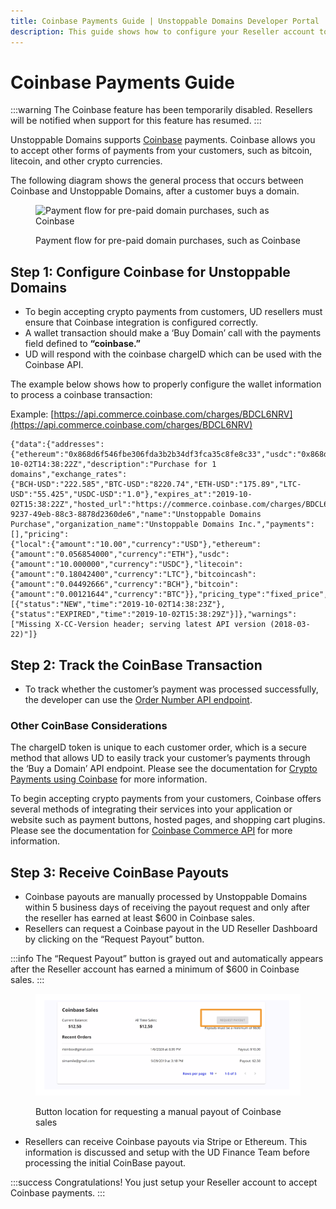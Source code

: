 ```yaml
---
title: Coinbase Payments Guide | Unstoppable Domains Developer Portal
description: This guide shows how to configure your Reseller account to accept Coinbase payments. Payout information can be tracked in the UD Reseller Dashboard.
---
```


# Coinbase Payments Guide

:::warning
The Coinbase feature has been temporarily disabled. Resellers will be notified when support for this feature has resumed.
:::

Unstoppable Domains supports [Coinbase](https://developers.coinbase.com) payments. Coinbase allows you to accept other forms of payments from your customers, such as bitcoin, litecoin, and other crypto currencies.

The following diagram shows the general process that occurs between Coinbase and Unstoppable Domains, after a customer buys a domain.

<figure>

![Payment flow for pre-paid domain purchases, such as Coinbase](/images/paid-domains-claiming-prepayment.png '#width=80%;')
	
<figcaption>Payment flow for pre-paid domain purchases, such as Coinbase</figcaption>
</figure>

## Step 1: Configure Coinbase for Unstoppable Domains

* To begin accepting crypto payments from customers, UD resellers must ensure that Coinbase integration is configured correctly. 
* A wallet transaction should make a ‘Buy Domain’ call with the payments field defined to **“coinbase.”** 
* UD will respond with the coinbase chargeID which can be used with the Coinbase API.

The example below shows how to properly configure the wallet information to process a coinbase transaction:

Example: [https://api.commerce.coinbase.com/charges/BDCL6NRV](https://api.commerce.coinbase.com/charges/BDCL6NRV)

```
{"data":{"addresses":
{"ethereum":"0x868d6f546fbe306fda3b2b34df3fca35c8fe8c33","usdc":"0x868d6f546fbe306fda3b2b34df3fca35c8fe8c33","litecoin":"LhqK9aSgGYZQGKHZ93GEetQzZozpq5SQSG","bitcoincash":"qr3u0efzpz9nkg5u8acc2e24n496jcd57c8t0ljmdf","bitcoin":"17xbgqD9yhUwovkNTwffqd7UcejDjYfsp7"},"code":"BDCL6NRV","created_at":"2019-10-02T14:38:22Z","description":"Purchase for 1 domains","exchange_rates":
{"BCH-USD":"222.585","BTC-USD":"8220.74","ETH-USD":"175.89","LTC-USD":"55.425","USDC-USD":"1.0"},"expires_at":"2019-10-02T15:38:22Z","hosted_url":"https://commerce.coinbase.com/charges/BDCL6NRV","id":"cff51903-9237-49eb-88c3-8878d2360de6","name":"Unstoppable Domains Purchase","organization_name":"Unstoppable Domains Inc.","payments":[],"pricing":
{"local":{"amount":"10.00","currency":"USD"},"ethereum":{"amount":"0.056854000","currency":"ETH"},"usdc":{"amount":"10.000000","currency":"USDC"},"litecoin":{"amount":"0.18042400","currency":"LTC"},"bitcoincash":{"amount":"0.04492666","currency":"BCH"},"bitcoin":{"amount":"0.00121644","currency":"BTC"}},"pricing_type":"fixed_price","resource":"charge","support_email":"support@unstoppabledomains.com","timeline":
[{"status":"NEW","time":"2019-10-02T14:38:23Z"},{"status":"EXPIRED","time":"2019-10-02T15:38:29Z"}]},"warnings":["Missing X-CC-Version header; serving latest API version (2018-03-22)"]}
```

## Step 2: Track the CoinBase Transaction

* To track whether the customer’s payment was processed successfully, the developer can use the [Order Number API endpoint](../reseller-api-endpoints.md).

### Other CoinBase Considerations

The chargeID token is unique to each customer order, which is a secure method that allows UD to easily track your customer’s payments through the ‘Buy a Domain’ API endpoint. Please see the documentation for [Crypto Payments using Coinbase](https://commerce.coinbase.com/docs/#cryptocurrency-payments) for more information.

To begin accepting crypto payments from your customers, Coinbase offers several methods of integrating their services into your application or website such as payment buttons, hosted pages, and shopping cart plugins. Please see the documentation for [Coinbase Commerce API](https://commerce.coinbase.com/docs/#not-a-developer) for more information.

## Step 3: Receive CoinBase Payouts

* Coinbase payouts are manually processed by Unstoppable Domains within 5 business days of receiving the payout request and only after the reseller has earned at least $600 in Coinbase sales. 
* Resellers can request a Coinbase payout in the UD Reseller Dashboard by clicking on the “Request Payout” button.

:::info
The “Request Payout” button is grayed out and automatically appears after the Reseller account has earned a minimum of $600 in Coinbase sales.
:::

<figure>

![Button location for requesting a manual payout of Coinbase sales](/images/screen-shot-2021-07-12-at-3.12.14-pm.png '#width=80%;')
	
<figcaption>Button location for requesting a manual payout of Coinbase sales</figcaption>
</figure>

* Resellers can receive Coinbase payouts via Stripe or Ethereum. This information is discussed and setup with the UD Finance Team before processing the initial CoinBase payout.

:::success Congratulations!
You just setup your Reseller account to accept Coinbase payments.
:::
